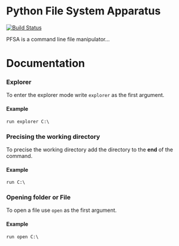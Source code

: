 # Python File System Apparatus

[![Build Status](https://dev.azure.com/louisdalibard/PFSA/_apis/build/status/TTACTICAL.PFSA?branchName=master)](https://dev.azure.com/louisdalibard/PFSA/_build/latest?definitionId=1&branchName=master)

PFSA is a command line file manipulator...

# Documentation

### Explorer
To enter the explorer mode write `explorer` as the first argument.

#### Example
`
run explorer C:\
`
### Precising the working directory
To precise the working directory add the directory to the **end** of the command.

#### Example
`
run C:\
`

### Opening folder or File
To open a file use `open` as the first argument.

####  Example
`
run open C:\
`
